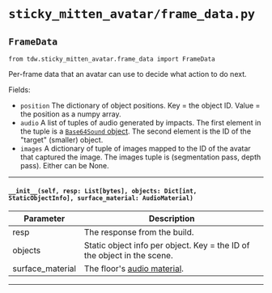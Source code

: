 # `sticky_mitten_avatar/frame_data.py`

## `FrameData`

`from tdw.sticky_mitten_avatar.frame_data import FrameData`

Per-frame data that an avatar can use to decide what action to do next.

Fields:
- `position` The dictionary of object positions. Key = the object ID. Value = the position as a numpy array.
- `audio` A list of tuples of audio generated by impacts. The first element in the tuple is a [`Base64Sound` object](https://github.com/threedworld-mit/tdw/blob/master/Documentation/python/py_impact.md#base64sound).
          The second element is the ID of the "target" (smaller) object.
- `images` A dictionary of tuple of images mapped to the ID of the avatar that captured the image.
           The images tuple is (segmentation pass, depth pass). Either can be None.

***

#### `__init__(self, resp: List[bytes], objects: Dict[int, StaticObjectInfo], surface_material: AudioMaterial)`


| Parameter | Description |
| --- | --- |
| resp | The response from the build. |
| objects | Static object info per object. Key = the ID of the object in the scene. |
| surface_material | The floor's [audio material](https://github.com/threedworld-mit/tdw/blob/master/Documentation/python/py_impact.md#audiomaterialenum). |

***

